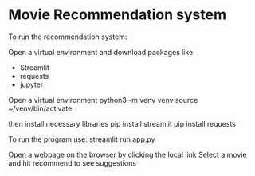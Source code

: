 # Movie Recommendation system

To run the recommendation system:

Open a virtual environment and download packages like
- Streamlit
- requests
- jupyter

Open a virtual environment
  python3 -m venv venv
  source ~/venv/bin/activate

then install necessary libraries
  pip install streamlit
  pip install requests

To run the program use:
  streamlit run app.py

Open a webpage on the browser by clicking the local link
Select a movie and hit recommend to see suggestions
